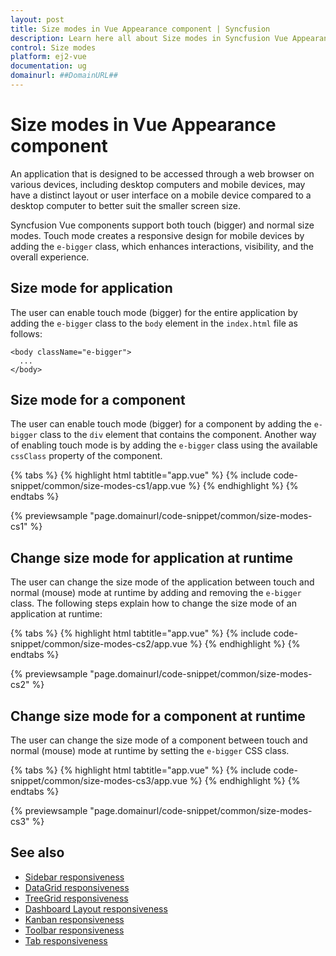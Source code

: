 ```yaml
---
layout: post
title: Size modes in Vue Appearance component | Syncfusion
description: Learn here all about Size modes in Syncfusion Vue Appearance component of Syncfusion Essential JS 2 and more.
control: Size modes 
platform: ej2-vue
documentation: ug
domainurl: ##DomainURL##
---
```


# Size modes in Vue Appearance component

An application that is designed to be accessed through a web browser on various devices, including desktop computers and mobile devices, may have a distinct layout or user interface on a mobile device compared to a desktop computer to better suit the smaller screen size.

Syncfusion Vue components support both touch (bigger) and normal size modes. Touch mode creates a responsive design for mobile devices by adding the `e-bigger` class, which enhances interactions, visibility, and the overall experience.

## Size mode for application

The user can enable touch mode (bigger) for the entire application by adding the `e-bigger` class to the `body` element in the `index.html` file as follows:

  ```
  <body className="e-bigger">
    ...
  </body>
  ```

## Size mode for a component

The user can enable touch mode (bigger) for a component by adding the `e-bigger` class to the `div` element that contains the component. Another way of enabling touch mode is by adding the `e-bigger` class using the available `cssClass` property of the component.

{% tabs %}
{% highlight html tabtitle="app.vue" %}
{% include code-snippet/common/size-modes-cs1/app.vue %}
{% endhighlight %}
{% endtabs %}
        
{% previewsample "page.domainurl/code-snippet/common/size-modes-cs1" %}

## Change size mode for application at runtime

The user can change the size mode of the application between touch and normal (mouse) mode at runtime by adding and removing the `e-bigger` class. The following steps explain how to change the size mode of an application at runtime:

{% tabs %}
{% highlight html tabtitle="app.vue" %}
{% include code-snippet/common/size-modes-cs2/app.vue %}
{% endhighlight %}
{% endtabs %}
        
{% previewsample "page.domainurl/code-snippet/common/size-modes-cs2" %}

## Change size mode for a component at runtime

The user can change the size mode of a component between touch and normal (mouse) mode at runtime by setting the `e-bigger` CSS class.

{% tabs %}
{% highlight html tabtitle="app.vue" %}
{% include code-snippet/common/size-modes-cs3/app.vue %}
{% endhighlight %}
{% endtabs %}
        
{% previewsample "page.domainurl/code-snippet/common/size-modes-cs3" %}

## See also

* [Sidebar responsiveness](https://ej2.syncfusion.com/vue/documentation/sidebar/auto-close/)
* [DataGrid responsiveness](https://ej2.syncfusion.com/vue/documentation/grid/columns/responsive-columns/)
* [TreeGrid responsiveness](https://ej2.syncfusion.com/vue/documentation/treegrid/scrolling/#responsive-with-parent-container)
* [Dashboard Layout responsiveness](https://ej2.syncfusion.com/vue/documentation/dashboard-layout/responsive-adaptive/)
* [Kanban responsiveness](https://ej2.syncfusion.com/vue/documentation/kanban/responsive-mode/)
* [Toolbar responsiveness](https://ej2.syncfusion.com/vue/documentation/toolbar/responsive-mode/)
* [Tab responsiveness](https://ej2.syncfusion.com/vue/documentation/tab/adaptive/)